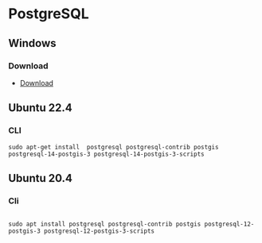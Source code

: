 # PostgreSQL
## Windows
### Download
* [Download](https://www.enterprisedb.com/downloads/postgres-postgresql-downloads)

## Ubuntu 22.4
### CLI
```
sudo apt-get install  postgresql postgresql-contrib postgis postgresql-14-postgis-3 postgresql-14-postgis-3-scripts
```
## Ubuntu 20.4
### Cli
```

sudo apt install postgresql postgresql-contrib postgis postgresql-12-postgis-3 postgresql-12-postgis-3-scripts

```
